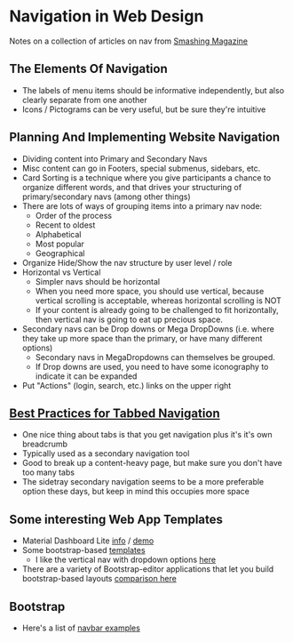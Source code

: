 Navigation in Web Design
===========
Notes on a collection of articles on nav from [Smashing Magazine](https://www.smashingmagazine.com/web-design-navigation-showcases/)

## The Elements Of Navigation
- The labels of menu items should be informative independently, but also clearly separate from one another
- Icons / Pictograms can be very useful, but be sure they're intuitive

## Planning And Implementing Website Navigation
- Dividing content into Primary and Secondary Navs
- Misc content can go in Footers, special submenus, sidebars, etc.
- Card Sorting is a technique where you give participants a chance to organize different words, and that drives your structuring of primary/secondary navs (among other things)
- There are lots of ways of grouping items into a primary nav node:
    - Order of the process
    - Recent to oldest
    - Alphabetical
    - Most popular
    - Geographical
- Organize Hide/Show the nav structure by user level / role
- Horizontal vs Vertical
    - Simpler navs should be horizontal
    - When you need more space, you should use vertical, because vertical scrolling is acceptable, whereas horizontal scrolling is NOT
    - If your content is already going to be challenged to fit horizontally, then vertical nav is going to eat up precious space.
- Secondary navs can be Drop downs or Mega DropDowns (i.e. where they take up more space than the primary, or have many different options)
    - Secondary navs in MegaDropdowns can themselves be grouped.
    - If Drop downs are used, you need to have some iconography to indicate it can be expanded
- Put "Actions" (login, search, etc.) links on the upper right

## [Best Practices for Tabbed Navigation](https://www.smashingmagazine.com/2009/04/showcase-of-well-designed-tabbed-navigation/)
- One nice thing about tabs is that you get navigation plus it's it's own breadcrumb
- Typically used as a secondary navigation tool
- Good to break up a content-heavy page, but make sure you don't have too many tabs
- The sidetray secondary navigation seems to be a more preferable option these days, but keep in mind this occupies more space

## Some interesting Web App Templates
- Material Dashboard Lite [info](http://materialdesignblog.com/material-dashboard-lite-a-free-admin-template/) / [demo](http://creativeit.github.io/material-dashboard-lite/index.html)
- Some bootstrap-based [templates](https://colorlib.com/wp/bootstrap-admin-templates/)
    - I like the vertical nav with dropdown options [here](http://wrapbootstrap.com/preview/WB019K3P8)
- There are a variety of Bootstrap-editor applications that let you build bootstrap-based layouts [comparison here](https://bootstrapbay.com/blog/bootstrap-editors/)

## Bootstrap
- Here's a list of [navbar examples](http://getbootstrap.com/getting-started/#examples-navbars)

